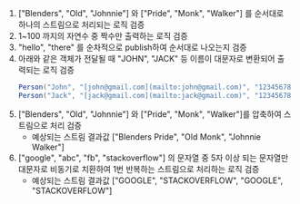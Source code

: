 1. ["Blenders", "Old", "Johnnie"] 와 ["Pride", "Monk", "Walker"] 를 순서대로 하나의 스트림으로 처리되는 로직 검증
2. 1~100 까지의 자연수 중 짝수만 출력하는 로직 검증
3. "hello", "there" 를 순차적으로 publish하여 순서대로 나오는지 검증
4. 아래와 같은 객체가 전달될 때 "JOHN", "JACK" 등 이름이 대문자로 변환되어 출력되는 로직 검증
    ```java
    Person("John", "[john@gmail.com](mailto:john@gmail.com)", "12345678")
    Person("Jack", "[jack@gmail.com](mailto:jack@gmail.com)", "12345678")
    ```
5. ["Blenders", "Old", "Johnnie"] 와 ["Pride", "Monk", "Walker"]를 압축하여 스트림으로 처리 검증
   - 예상되는 스트림 결과값 ["Blenders Pride", "Old Monk", "Johnnie Walker"]
6. ["google", "abc", "fb", "stackoverflow"] 의 문자열 중 5자 이상 되는 문자열만 대문자로 비동기로 치환하여 1번 반복하는 스트림으로 처리하는 로직 검증
   - 예상되는 스트림 결과값 ["GOOGLE", "STACKOVERFLOW", "GOOGLE", "STACKOVERFLOW"]